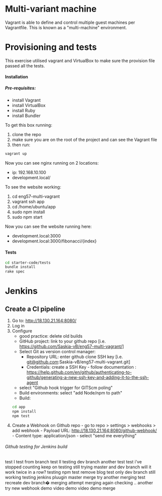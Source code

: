 # Multi-variant machine

Vagrant is able to define and control multiple guest machines per Vagrantfile. This is known as a "multi-machine" environment.

# Provisioning and tests

This exercise utilised vagrant and VirtualBox to make sure the provision file passed all the tests.

#### Installation

##### Pre-requisites:
- install Vagrant
- install VirtualBox
- install Ruby
- install Bundler

To get this box running:
1. clone the repo
2. make sure you are on the root of the project and can see the Vagrant file
3. then run:
```bash
vagrant up
```

Now you can see nginx running on 2 locations:
- ip: 192.168.10.100
- development.local/

To see the website working:
1. cd eng57-multi-vagrant
2. vagrant ssh app
3. cd /home/ubuntu/app
4. sudo npm install
5. sudo npm start

Now you can see the website running here:
- development.local:3000
- development.local:3000/fibonacci/{index}



#### Tests

```bash
cd starter-code/tests
bundle install
rake spec
```


# Jenkins

## Create a CI pipeline
 1. Go to: http://18.130.21.164:8080/
 2. Log in
 3. Configure
    - good practice: delete old builds
    - GitHub project: link to your github repo [i.e. https://github.com/Saskia-vB/eng57-multi-vagrant/]
    - Select Git as version control manager:
        - Repository URL: enter github clone SSH key [i.e. git@github.com:Saskia-vB/eng57-multi-vagrant.git]
        - Credentials: create a SSH Key - follow documentation : https://help.github.com/en/github/authenticating-to-github/generating-a-new-ssh-key-and-adding-it-to-the-ssh-agent
    - select "Github hook trigger for GITScm poling"
    - Build environments: select "add Node/npm to path"
    - Build:
    ```bash
    cd app
    npm install
    npm test
    ```
  4. Create a Webhook on Github repo - go to repo > settings > webhooks > add webhook
    - Payload URL: http://18.130.21.164:8080/github-webhook/
    - Content type: application/json
    - select "send me everything"



###### Github testing for Jenkins build
test I
test from branch
test II
testing dev branch
another test
test i've stopped counting
keep on testing
still trying
master and dev branch
will it work twice in a row?
testing
npm test
remove blog test
only dev branch
still working
testing jenkins pluugin
master merge try
another merging test
recreate dev branch�
merging attempt
merging again
checking
..
another try
new webhook
demo video
demo video
demo merge
